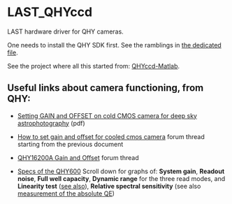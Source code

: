 # LAST_QHYccd

LAST hardware driver for QHY cameras.

One needs to install the QHY SDK first. See the ramblings in [the dedicated file](InstallingQHYsdk.md).

See the project where all this started from: [QHYccd-Matlab](https://github.com/EastEriq/QHYccd-matlab).


## Useful links about camera functioning, from QHY:

- [Setting GAIN and OFFSET on cold CMOS camera for deep sky astrophotography](https://www.qhyccd.com/file/repository/PDF/Setting%20GAIN%20and%20OFFSET%20on%20cold%20CMOS%20camera%20for%20deep%20sky%20astrophotography.pdf) (pdf)

- [How to set gain and offset for cooled cmos camera](https://www.qhyccd.com/bbs/index.php?topic=6281.msg32546#msg32546) forum thread starting from the previous document

- [QHY16200A Gain and Offset](https://www.qhyccd.com/bbs/index.php?topic=6309.msg32704#msg32704) forum thread

- [Specs of the QHY600](https://www.qhyccd.com/index.php?m=content&c=index&a=show&catid=94&id=55&cut=1)
 Scroll down for graphs of: **System gain**, **Readout noise**, **Full well capacity**,
  **Dynamic range**  for the three read modes, and **Linearity test**
   ([see also](https://www.qhyccd.com/index.php?m=content&c=index&a=show&catid=23&id=273)),
   **Relative spectral sensitivity** (see also
    [measurement of the absolute QE](https://www.qhyccd.com/index.php?m=content&c=index&a=show&catid=23&id=261))